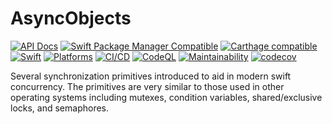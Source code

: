 # AsyncObjects

[![API Docs](http://img.shields.io/badge/Read_the-docs-2196f3.svg)](https://swiftylab.github.io/AsyncObjects/documentation/asyncobjects/)
[![Swift Package Manager Compatible](https://img.shields.io/github/v/tag/SwiftyLab/AsyncObjects?label=SPM&color=orange)](https://badge.fury.io/gh/SwiftyLab%2FAsyncObjects)
[![Carthage compatible](https://img.shields.io/badge/Carthage-compatible-4BC51D.svg)](https://github.com/Carthage/Carthage)
[![Swift](https://img.shields.io/badge/Swift-5.6+-orange)](https://img.shields.io/badge/Swift-5-DE5D43)
[![Platforms](https://img.shields.io/badge/Platforms-all-sucess)](https://img.shields.io/badge/Platforms-all-sucess)
[![CI/CD](https://github.com/SwiftyLab/AsyncObjects/actions/workflows/main.yml/badge.svg?event=push)](https://github.com/SwiftyLab/AsyncObjects/actions/workflows/main.yml)
[![CodeQL](https://github.com/SwiftyLab/AsyncObjects/actions/workflows/codeql-analysis.yml/badge.svg?event=schedule)](https://github.com/SwiftyLab/AsyncObjects/actions/workflows/codeql-analysis.yml)
[![Maintainability](https://api.codeclimate.com/v1/badges/37183c809818826c1bcf/maintainability)](https://codeclimate.com/github/SwiftyLab/AsyncObjects/maintainability)
[![codecov](https://codecov.io/gh/SwiftyLab/AsyncObjects/branch/main/graph/badge.svg?token=jKxMv5oFeA)](https://codecov.io/gh/SwiftyLab/AsyncObjects)
<!-- [![CocoaPods Compatible](https://img.shields.io/cocoapods/v/AsyncObjects.svg?label=CocoaPods&color=C90005)](https://badge.fury.io/co/AsyncObjects) -->

Several synchronization primitives introduced to aid in modern swift concurrency. The primitives are very similar to those used in other operating systems including mutexes, condition variables, shared/exclusive locks, and semaphores.

